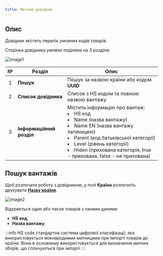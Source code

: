 ```yaml
---
title: Митний довідник
---
```


## Опис

Довідник містить перелік умовних кодів товарів. 

Сторінка довідника умовно поділена на 3 розділи:

![image1](/img/uk/platform/customs-directory/image1.png)

| № | Розділ | Опис |
| :-:| ------ | ---- |
| 1 | **Пошук** | Пошук за назвою країни або кодом **UUID** |
| 2 | **Список довідника** | Список з HS кодом та повною назвою вантажу |
| 3 | **Інформаційний розділ** | Містить інформацію про вантаж: <li>HS код</li> <li>Name (назва вантажу)</li> <li>Name EN (назва вантажу латиницею)</li> <li>Parent (код батьківської категорії)</li> <li>Level (рівень категорії)</li> <li>Hiden (прихована категорія, true - прихована, false - не прихована)</li> |

## Пошук вантажів

Щоб розпочати роботу з довідником, у полі **Країна** розпочніть друкувати [**Назву країни**](countries.md).

![image2](/img/uk/platform/customs-directory/image2.png)

Відкриється один або писок товарів з такими даними:

* **HS код**;
* **Назва вантажу**.

:::info
HS code стандартна система цифрової класифікації, яка використовується міжнародними митницями при імпорті товарів до країни.  Вона в основному використовується для визначення митних зборів, що сплачуються при імпорті
:::
